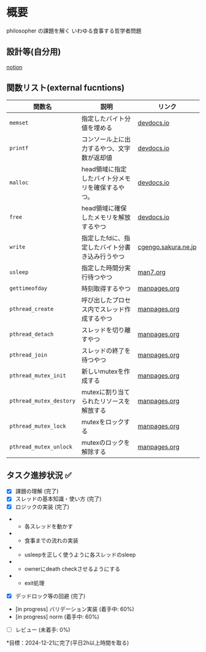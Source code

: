 # 概要
philosopher の課題を解く
いわゆる食事する哲学者問題

## 設計等(自分用)

[notion](https://www.notion.so/philosophers-157fd64b77948096b49ddb46567c9269?pvs=4)

## 関数リスト(external fucntions)

| 関数名               | 説明                                             | リンク                                                                 |
|-----------------------|--------------------------------------------------|----------------------------------------------------------------------|
| `memset`             | 指定したバイト分値を埋める                       | [devdocs.io](https://devdocs.io/c/string/byte/memset)               |
| `printf`             | コンソール上に出力するやつ、文字数が返却値        | [devdocs.io](https://devdocs.io/c/io/fprintf)                       |
| `malloc`             | head領域に指定したバイト分メモリを確保するやつ。 | [devdocs.io](https://devdocs.io/c/memory/malloc)                    |
| `free`               | head領域に確保したメモリを解放するやつ           | [devdocs.io](https://devdocs.io/c/memory/free)                      |
| `write`              | 指定したfdに、指定したバイト分書き込み行うやつ   | [cgengo.sakura.ne.jp](https://cgengo.sakura.ne.jp/write.html)       |
| `usleep`             | 指定した時間分実行待つやつ                       | [man7.org](https://man7.org/linux/man-pages/man3/usleep.3.html)     |
| `gettimeofday`       | 時刻取得するやつ                                 | [manpages.org](https://ja.manpages.org/gettimeofday/2)              |
| `pthread_create`     | 呼び出したプロセス内でスレッド作成するやつ        | [manpages.org](https://ja.manpages.org/pthread_create/3)            |
| `pthread_detach`     | スレッドを切り離すやつ                           | [manpages.org](https://ja.manpages.org/pthread_detach/3)            |
| `pthread_join`       | スレッドの終了を待つやつ                         | [manpages.org](https://ja.manpages.org/pthread_join/3)              |
| `pthread_mutex_init` | 新しいmutexを作成する        | [manpages.org](https://nxmnpg.lemoda.net/ja/3/pthread_mutex_init#google_vignette)              |
| `pthread_mutex_destory` | mutexに割り当てられたリソースを解放する| [manpages.org](https://nxmnpg.lemoda.net/ja/3/pthread_mutex_destroy#google_vignette) |
| `pthread_mutex_lock` | mutexをロックする                        | [manpages.org](https://nxmnpg.lemoda.net/ja/3/pthread_mutex_lock#google_vignette)  |
| `pthread_mutex_unlock` | mutexのロックを解除する           | [manpages.org](https://nxmnpg.lemoda.net/ja/3/pthread_mutex_unlock)            |

## タスク進捗状況 ✅

- [x] 課題の理解 (完了)
- [x] スレッドの基本知識・使い方 (完了)
- [x] ロジックの実装 (完了)
-	- 	各スレッドを動かす
-	-	食事までの流れの実装
-	-	usleepを正しく使うように各スレッドのsleep
-	-	ownerにdeath checkさせるようにする
-	-	exit処理
- [x] デッドロック等の回避 (完了)
- [in progress] バリデーション実装 (着手中: 60%)
- [in progress] norm  (着手中: 60%)
- [ ] レビュー  (未着手: 0%)

*目標：2024-12-21に完了(平日2h以上時間を取る)

